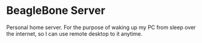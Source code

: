 # BeagleBone Server

Personal home server. For the purpose of waking up my PC from sleep over the internet, so I can use remote desktop to it anytime.

